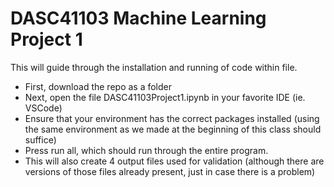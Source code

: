 # DASC41103 Machine Learning Project 1
This will guide through the installation and running of code within file.  
- First, download the repo as a folder
- Next, open the file DASC41103Project1.ipynb in your favorite IDE (ie. VSCode)
- Ensure that your environment has the correct packages installed (using the same environment as we made at the beginning of this class should suffice)
- Press run all, which should run through the entire program.
- This will also create 4 output files used for validation (although there are versions of those files already present, just in case there is a problem)

